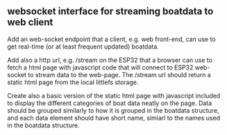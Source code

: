 ## websocket interface for streaming boatdata to web client

Add an web-socket endpoint that a client, e.g. web front-end, can use to get real-time (or at least frequent updated) boatdata.  

Add also a http url, e.g. /stream on the ESP32 that a browser can use to fetch a html page with javascript code that will connect to ESP32 web-socket to stream data to the web-page.  The /stream url should  return a static html page from the local littlefs storage. 

Create also a basic version of the static html page with javascript included to display the different categories of boat data neatly on the page. Data should be grouped similarly to how it is grouped in the boatdata structure, and each data element should have short name, simiarl to the names used in the boatdata structure. 




